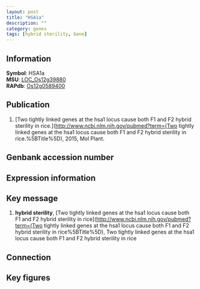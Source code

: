 ```yaml
---
layout: post
title: "HSA1a"
description: ""
category: genes
tags: [hybrid sterility, Gene]
---
```


## Information
__Symbol__: HSA1a  
__MSU__: [LOC_Os12g39880](http://rice.plantbiology.msu.edu/cgi-bin/ORF_infopage.cgi?orf=LOC_Os12g39880)  
__RAPdb__: [Os12g0589400](http://rapdb.dna.affrc.go.jp/viewer/gbrowse_details/irgsp1?name=Os12g0589400)  

## Publication
1. [Two tightly linked genes at the hsa1 locus cause both F1 and F2 hybrid sterility in rice.](http://www.ncbi.nlm.nih.gov/pubmed?term=(Two tightly linked genes at the hsa1 locus cause both F1 and F2 hybrid sterility in rice.%5BTitle%5D), 2015, Mol Plant.

## Genbank accession number

## Expression information

## Key message
1. __hybrid sterility__, [Two tightly linked genes at the hsa1 locus cause both F1 and F2 hybrid sterility in rice](http://www.ncbi.nlm.nih.gov/pubmed?term=(Two tightly linked genes at the hsa1 locus cause both F1 and F2 hybrid sterility in rice%5BTitle%5D), Two tightly linked genes at the hsa1 locus cause both F1 and F2 hybrid sterility in rice

## Connection

## Key figures


